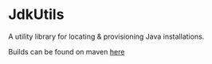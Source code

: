 # JdkUtils
A utility library for locating & provisioning Java installations.

Builds can be found on maven [here](https://nexus.covers1624.net/#browse/browse:maven-hosted:net%2Fcovers1624%2FJdkUtils)
